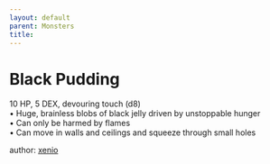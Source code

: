 ```yaml
---
layout: default
parent: Monsters
title:
---
```

# Black Pudding
10 HP, 5 DEX, devouring touch (d8)    
• Huge, brainless blobs of black jelly driven by unstoppable hunger  
• Can only be harmed by flames  
• Can move in walls and ceilings and squeeze through small holes  

author: [xenio](https://xenioinabottle.blogspot.com/2021/02/classic-monsters-for-cairnito-part-1.html)
